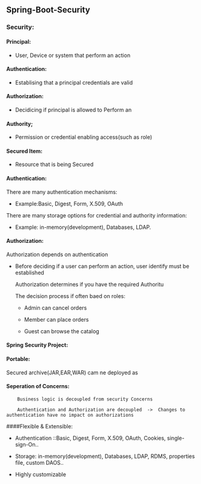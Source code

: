 ## Spring-Boot-Security


### Security:

#### Principal:

- User, Device or system that perform an action

#### Authentication:

- Establising that a principal credentials are valid

#### Authorization:

-  Decidicing if principal is allowed to Perform an

#### Authority;
 
- Permission or credential enabling access(such as role)

#### Secured Item:

- Resource that is being Secured


#### Authentication:

There are many authentication mechanisms:

- Example:Basic, Digest, Form, X.509, OAuth

There are many storage options for credential and authority information:

- Example: in-memory(development), Databases, LDAP.

#### Authorization:

Authorization depends on authentication

- Before deciding if a user can perform an action, user identify must be established

  Authorization determines if you have the required Authoritu
  
  The decision process if often baed on roles:
  
    * Admin can cancel orders
    
    * Member can place orders
    
    * Guest can browse the catalog
    
  
#### Spring Security Project:  

#### Portable:

   Secured archive(JAR,EAR,WAR) cam ne deployed as

#### Seperation of Concerns:

        Business logic is decoupled from security Concerns

        Authentication and Authorization are decoupled  ->  Changes to authentication have no impact on authorizations
               
  ####Flexible & Extensible:
  
   - Authentication ::Basic, Digest, Form, X.509, OAuth, Cookies, single-sign-On..
   
   - Storage: in-memory(development), Databases, LDAP, RDMS, properties file, custom DAOS..
   
   - Highly customizable
       
       
  
  
  
